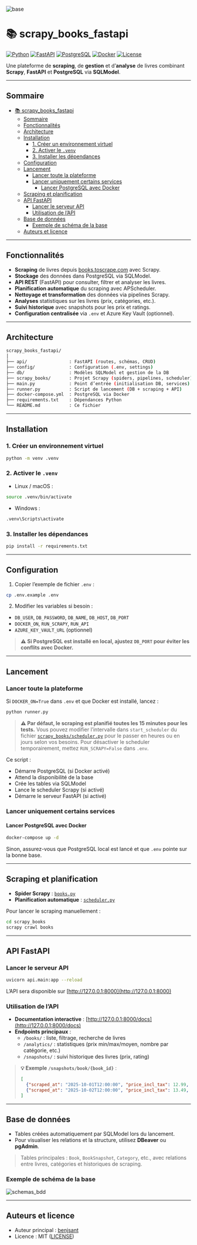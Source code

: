 ![base](img_readme/base.png)
# 📚 scrapy_books_fastapi

[![Python](https://img.shields.io/badge/Python-3.13+-blue?logo=python)](https://www.python.org/)
[![FastAPI](https://img.shields.io/badge/FastAPI-Framework-teal?logo=fastapi)](https://fastapi.tiangolo.com/)
[![PostgreSQL](https://img.shields.io/badge/PostgreSQL-Database-336791?logo=postgresql)](https://www.postgresql.org/)
[![Docker](https://img.shields.io/badge/Docker-Containerization-2496ED?logo=docker)](https://www.docker.com/)
[![License](https://img.shields.io/badge/License-MIT-green)](LICENSE)

Une plateforme de **scraping**, de **gestion** et d’**analyse** de livres combinant **Scrapy**, **FastAPI** et **PostgreSQL** via **SQLModel**.

---

## Sommaire

- [📚 scrapy\_books\_fastapi](#-scrapy_books_fastapi)
  - [Sommaire](#sommaire)
  - [Fonctionnalités](#fonctionnalités)
  - [Architecture](#architecture)
  - [Installation](#installation)
    - [1. Créer un environnement virtuel](#1-créer-un-environnement-virtuel)
    - [2. Activer le `.venv`](#2-activer-le-venv)
    - [3. Installer les dépendances](#3-installer-les-dépendances)
  - [Configuration](#configuration)
  - [Lancement](#lancement)
    - [Lancer toute la plateforme](#lancer-toute-la-plateforme)
    - [Lancer uniquement certains services](#lancer-uniquement-certains-services)
      - [Lancer PostgreSQL avec Docker](#lancer-postgresql-avec-docker)
  - [Scraping et planification](#scraping-et-planification)
  - [API FastAPI](#api-fastapi)
    - [Lancer le serveur API](#lancer-le-serveur-api)
    - [Utilisation de l’API](#utilisation-de-lapi)
  - [Base de données](#base-de-données)
    - [Exemple de schéma de la base](#exemple-de-schéma-de-la-base)
  - [Auteurs et licence](#auteurs-et-licence)

---

## Fonctionnalités

- **Scraping** de livres depuis [books.toscrape.com](https://books.toscrape.com) avec Scrapy.
- **Stockage** des données dans PostgreSQL via SQLModel.
- **API REST** (FastAPI) pour consulter, filtrer et analyser les livres.
- **Planification automatique** du scraping avec APScheduler.
- **Nettoyage et transformation** des données via pipelines Scrapy.
- **Analyses** statistiques sur les livres (prix, catégories, etc.).
- **Suivi historique** avec snapshots pour les prix et ratings.
- **Configuration centralisée** via `.env` et Azure Key Vault (optionnel).

---

## Architecture

```bash
scrapy_books_fastapi/
│
├── api/                : FastAPI (routes, schémas, CRUD)
├── config/             : Configuration (.env, settings)
├── db/                 : Modèles SQLModel et gestion de la DB
├── scrapy_books/       : Projet Scrapy (spiders, pipelines, scheduler)
├── main.py             : Point d’entrée (initialisation DB, services)
├── runner.py           : Script de lancement (DB + scraping + API)
├── docker-compose.yml  : PostgreSQL via Docker
├── requirements.txt    : Dépendances Python
└── README.md           : Ce fichier
```

---

## Installation

### 1. Créer un environnement virtuel

```sh
python -m venv .venv
```

### 2. Activer le `.venv`

- Linux / macOS :
```sh
source .venv/bin/activate
```
- Windows :
```sh
.venv\Scripts\activate
```

### 3. Installer les dépendances

```sh
pip install -r requirements.txt
```

---

## Configuration

1. Copier l’exemple de fichier `.env` :
```sh
cp .env.example .env
```
2. Modifier les variables si besoin :
- `DB_USER`, `DB_PASSWORD`, `DB_NAME`, `DB_HOST`, `DB_PORT`
- `DOCKER_ON`, `RUN_SCRAPY`, `RUN_API`
- `AZURE_KEY_VAULT_URL` (optionnel)

> **⚠️ Si PostgreSQL est installé en local, ajustez `DB_PORT` pour éviter les conflits avec Docker.**

---

## Lancement

### Lancer toute la plateforme

Si `DOCKER_ON=True` dans `.env` et que Docker est installé, lancez :

```bash
python runner.py
```

> **⚠️ Par défaut, le scraping est planifié toutes les 15 minutes pour les tests.**
> Vous pouvez modifier l’intervalle dans `start_scheduler` du fichier [`scrapy_books/scheduler.py`](scrapy_books/scheduler.py) pour le passer en heures ou en jours selon vos besoins.
> Pour désactiver le scheduler temporairement, mettez `RUN_SCRAPY=False` dans `.env`.

Ce script :
- Démarre PostgreSQL (si Docker activé)
- Attend la disponibilité de la base
- Crée les tables via SQLModel
- Lance le scheduler Scrapy (si activé)
- Démarre le serveur FastAPI (si activé)

### Lancer uniquement certains services

#### Lancer PostgreSQL avec Docker

```sh
docker-compose up -d
```
Sinon, assurez-vous que PostgreSQL local est lancé et que `.env` pointe sur la bonne base.

---

## Scraping et planification

- **Spider Scrapy** : [`books.py`](scrapy_books/scrapy_books/spiders/books.py)  
- **Planification automatique** : [`scheduler.py`](scrapy_books/scheduler.py)

Pour lancer le scraping manuellement :
```bash
cd scrapy_books
scrapy crawl books
```

---

## API FastAPI

### Lancer le serveur API

```bash
uvicorn api.main:app --reload
```

L’API sera disponible sur [http://127.0.0.1:8000](http://127.0.0.1:8000)

### Utilisation de l’API

- **Documentation interactive** : [http://127.0.0.1:8000/docs](http://127.0.0.1:8000/docs)
- **Endpoints principaux** :
  - `/books/` : liste, filtrage, recherche de livres
  - `/analytics/` : statistiques (prix min/max/moyen, nombre par catégorie, etc.)
  - `/snapshots/` : suivi historique des livres (prix, rating)

> **💡 Exemple `/snapshots/book/{book_id}`** :
> ```json
> [
>   {"scraped_at": "2025-10-01T12:00:00", "price_incl_tax": 12.99, "rating": 4.0},
>   {"scraped_at": "2025-10-02T12:00:00", "price_incl_tax": 13.49, "rating": 4.5}
> ]
> ```

---

## Base de données

- Tables créées automatiquement par SQLModel lors du lancement.
- Pour visualiser les relations et la structure, utilisez **DBeaver** ou **pgAdmin**.

> Tables principales : `Book`, `BookSnapshot`, `Category`, etc., avec relations entre livres, catégories et historiques de scraping.

### Exemple de schéma de la base

![schemas_bdd](img_readme/books_db.png)

---

## Auteurs et licence

- Auteur principal : [benjsant](https://github.com/benjsant)
- Licence : MIT ([LICENSE](LICENSE))

